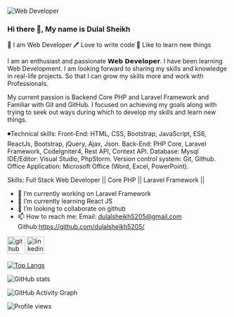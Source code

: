 ![Web Developer](https://media.licdn.com/dms/image/D4D16AQEk-PjUBwtWIw/profile-displaybackgroundimage-shrink_350_1400/0/1672087295248?e=1688601600&v=beta&t=_583jhM1UoFPfKAEUDN3ao4qLhDDcoaAYjvJuanCoJU)



### Hi there 👋, My name is Dulal Sheikh
👑 I am Web Developer
🖊️ Love to write code
🎤 Like to learn new things


I am an enthusiast and passionate 𝗪𝗲𝗯 𝗗𝗲𝘃𝗲𝗹𝗼𝗽𝗲𝗿. I have been learning Web Development. I am looking forward to sharing my skills and knowledge in real-life projects. So that I can grow my skills more and work with Professionals.

My current passion is Backend Core PHP and Laravel Framework and Familiar with Git and GitHub. I focused on achieving my goals along with trying to seek out ways during which to develop my skills and learn new things.

◾Technical skills:
Front-End: HTML, CSS, Bootstrap, JavaScript, ES6, ReactJs, Bootstrap, jQuery, Ajax, Json.
Back-End: PHP Core, Laravel Framework, CodeIgniter4, Rest API, Context API. 
Database: Mysql
IDE/Editor: Visual Studio, PhpStorm.
Version control system: Git, Github.
Office Application: Microsoft Office (Word, Excel, PowerPoint).

Skills: Full Stack Web Developer || Core PHP || Laravel Framework  || 

- 🔭 I’m currently working on Laravel Framework 
- 🌱 I’m currently learning React JS 
- 👯 I’m looking to collaborate on github 
- 📫 How to reach me:       Email: dulalsheikh5205@gmail.com Github:https://github.com/dulalsheikh5205/ 


[<img src='https://cdn.jsdelivr.net/npm/simple-icons@3.0.1/icons/github.svg' alt='github' height='40'>](https://github.com/https://github.com/dulalsheikh5205/)  [<img src='https://cdn.jsdelivr.net/npm/simple-icons@3.0.1/icons/linkedin.svg' alt='linkedin' height='40'>](https://www.linkedin.com/in/https://www.linkedin.com/in/dulal-sheikh-79654325b//)  

[![Top Langs](https://github-readme-stats.vercel.app/api/top-langs/?username=https://github.com/dulalsheikh5205/)](https://github.com/anuraghazra/github-readme-stats)

![GitHub stats](https://github-readme-stats.vercel.app/api?username=https://github.com/dulalsheikh5205/&show_icons=true)  

![GitHub Activity Graph](https://activity-graph.herokuapp.com/graph?username=https://github.com/dulalsheikh5205/)  

![Profile views](https://gpvc.arturio.dev/https://github.com/dulalsheikh5205/)  

